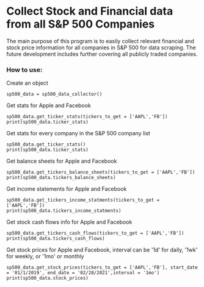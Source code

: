 # Collect Stock and Financial data from all S&P 500 Companies
The main purpose of this program is to easily collect relevant financial and stock price information for all companies in S&P 500 for data scraping. 
The future development includes further covering all publicly traded companies.

### How to use:

Create an object
```
sp500_data = sp500_data_collector()
```

Get stats for Apple and Facebook
```
sp500_data.get_ticker_stats(tickers_to_get = ['AAPL','FB'])
print(sp500_data.ticker_stats)
```

Get stats for every company in the S&P 500 company list
```
sp500_data.get_ticker_stats()
print(sp500_data.ticker_stats)
```

Get balance sheets for Apple and Facebook
```
sp500_data.get_tickers_balance_sheets(tickers_to_get = ['AAPL','FB'])
print(sp500_data.tickers_balance_sheets)
```

Get income statements for Apple and Facebook
```
sp500_data.get_tickers_income_statments(tickers_to_get = ['AAPL','FB'])
print(sp500_data.tickers_income_statments)
```

Get stock cash flows info for Apple and Facebook
```
sp500_data.get_tickers_cash_flows(tickers_to_get = ['AAPL','FB'])
print(sp500_data.tickers_cash_flows)
```

Get stock prices for Apple and Facebook, interval can be '1d' for daily, '1wk' for weekly, or '1mo' or monthly
```
sp500_data.get_stock_prices(tickers_to_get = ['AAPL','FB'], start_date = '01/1/2019', end_date = '02/28/2021',interval = '1mo')
print(sp500_data.stock_prices)

```
